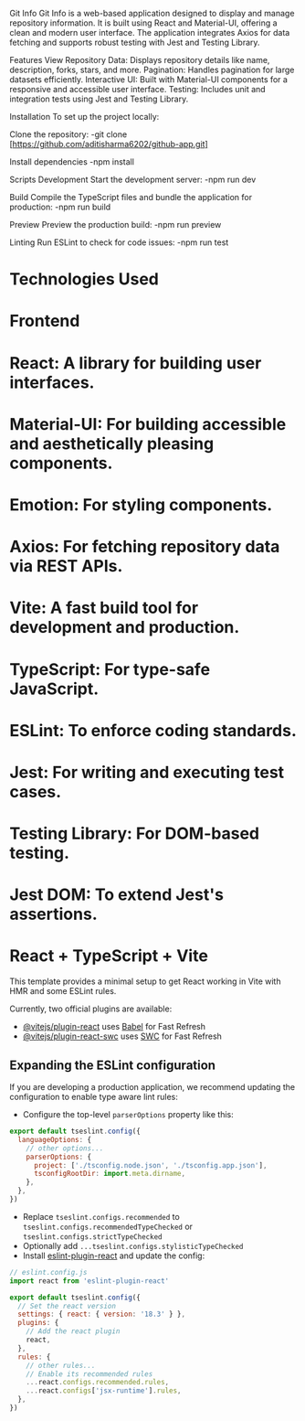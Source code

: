 Git Info
Git Info is a web-based application designed to display and manage repository information. It is built using React and Material-UI, offering a clean and modern user interface. The application integrates Axios for data fetching and supports robust testing with Jest and Testing Library.

Features
View Repository Data: Displays repository details like name, description, forks, stars, and more.
Pagination: Handles pagination for large datasets efficiently.
Interactive UI: Built with Material-UI components for a responsive and accessible user interface.
Testing: Includes unit and integration tests using Jest and Testing Library.

Installation
To set up the project locally:

Clone the repository:
-git clone [https://github.com/aditisharma6202/github-app.git]

Install dependencies
-npm install


Scripts
Development
Start the development server:
-npm run dev

Build
Compile the TypeScript files and bundle the application for production:
-npm run build

Preview
Preview the production build:
-npm run preview

Linting
Run ESLint to check for code issues:
-npm run test

# Technologies Used
# Frontend
# React: A library for building user interfaces.
# Material-UI: For building accessible and aesthetically pleasing components.
# Emotion: For styling components.
# Axios: For fetching repository data via REST APIs.
# Vite: A fast build tool for development and production.
# TypeScript: For type-safe JavaScript.
# ESLint: To enforce coding standards.
# Jest: For writing and executing test cases.
# Testing Library: For DOM-based testing.
# Jest DOM: To extend Jest's assertions.


# React + TypeScript + Vite

This template provides a minimal setup to get React working in Vite with HMR and some ESLint rules.

Currently, two official plugins are available:

- [@vitejs/plugin-react](https://github.com/vitejs/vite-plugin-react/blob/main/packages/plugin-react/README.md) uses [Babel](https://babeljs.io/) for Fast Refresh
- [@vitejs/plugin-react-swc](https://github.com/vitejs/vite-plugin-react-swc) uses [SWC](https://swc.rs/) for Fast Refresh

## Expanding the ESLint configuration

If you are developing a production application, we recommend updating the configuration to enable type aware lint rules:

- Configure the top-level `parserOptions` property like this:

```js
export default tseslint.config({
  languageOptions: {
    // other options...
    parserOptions: {
      project: ['./tsconfig.node.json', './tsconfig.app.json'],
      tsconfigRootDir: import.meta.dirname,
    },
  },
})
```

- Replace `tseslint.configs.recommended` to `tseslint.configs.recommendedTypeChecked` or `tseslint.configs.strictTypeChecked`
- Optionally add `...tseslint.configs.stylisticTypeChecked`
- Install [eslint-plugin-react](https://github.com/jsx-eslint/eslint-plugin-react) and update the config:

```js
// eslint.config.js
import react from 'eslint-plugin-react'

export default tseslint.config({
  // Set the react version
  settings: { react: { version: '18.3' } },
  plugins: {
    // Add the react plugin
    react,
  },
  rules: {
    // other rules...
    // Enable its recommended rules
    ...react.configs.recommended.rules,
    ...react.configs['jsx-runtime'].rules,
  },
})

```




